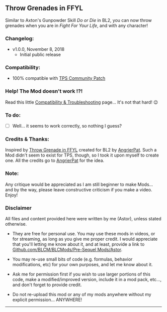 ## Throw Grenades in FFYL

Similar to Axton's Gunpowder Skill *Do or Die* in BL2, you can now throw grenades when you are in *Fight For Your Life*, and with any character!

### Changelog:
- v1.0.0, November 8, 2018
  - Initial public release
 
### Compatibility:

- 100% compatible with [TPS Community Patch](https://github.com/BLCM/BLCMods/tree/master/Pre%20Sequel%20Mods/Community%20Patch)

### Help! The Mod doesn't work !?!

Read this little [Compatibility & Troubleshooting](https://github.com/BLCM/BLCMods/tree/master/Pre%20Sequel%20Mods/Astor/Compatibility%20%26%20Troubleshooting) page... It's not that hard!  :wink:

### To do:

- [ ] Well... it seems to work correctly, so nothing I guess?

### Credits & Thanks:

Inspired by [Throw Grenade in FFYL](https://github.com/BLCM/BLCMods/blob/master/Borderlands%202%20mods/AngrierPat/Quality%20of%20life%20changes/Throw%20Grenades%20in%20FFYL) created for BL2 by [AngrierPat](https://github.com/BLCM/BLCMods/tree/master/Borderlands%202%20mods/AngrierPat). Such a Mod didn't seem to exist for TPS, though, so I took it upon myself to create one. All the credits go to [AngrierPat](https://github.com/BLCM/BLCMods/tree/master/Borderlands%202%20mods/AngrierPat) for the idea. 
  
### Note: 

Any critique would be appreciated as I am still beginner to make Mods... and by the way, please leave constructive criticism if you make a video. 
Enjoy!

### Disclaimer

All files and content provided here were written by me (Astor), unless stated otherwise.

- They are free for personal use. You may use these mods in videos, or for streaming, as long as you give me proper credit. I would appreciate that you'll letting me know about it, and at least, provide a link to [Github.com/BLCM/BLCMods/Pre-Sequel Mods/Astor](https://github.com/BLCM/BLCMods/tree/master/Pre%20Sequel%20Mods/Astor).

- You may re-use small bits of code (e.g. formulas, behavior modifications, etc) for your own purposes, and let me know about it. 

- Ask me for permission first if you wish to use larger portions of this code, make a modified/improved version, include it in a mod pack, etc..., and don't forget to provide credit.

- Do not re-upload this mod or any of my mods anywhere without my explicit permission... ANYWHERE!

* * * * *



